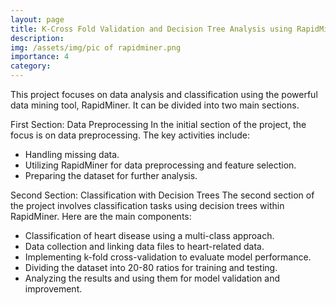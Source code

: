 ```yaml
---
layout: page
title: K-Cross Fold Validation and Decision Tree Analysis using RapidMiner
description: 
img: /assets/img/pic of rapidminer.png
importance: 4
category: 
---
```


This project focuses on data analysis and classification using the powerful data mining tool, RapidMiner. It can be divided into two main sections.

First Section: Data Preprocessing
In the initial section of the project, the focus is on data preprocessing. The key activities include:

- Handling missing data.
- Utilizing RapidMiner for data preprocessing and feature selection.
- Preparing the dataset for further analysis.

Second Section: Classification with Decision Trees
The second section of the project involves classification tasks using decision trees within RapidMiner. Here are the main components:

- Classification of heart disease using a multi-class approach.
- Data collection and linking data files to heart-related data.
- Implementing k-fold cross-validation to evaluate model performance.
- Dividing the dataset into 20-80 ratios for training and testing.
- Analyzing the results and using them for model validation and improvement.
